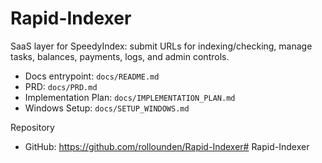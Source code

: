 # Rapid-Indexer

SaaS layer for SpeedyIndex: submit URLs for indexing/checking, manage tasks, balances, payments, logs, and admin controls.

- Docs entrypoint: `docs/README.md`
- PRD: `docs/PRD.md`
- Implementation Plan: `docs/IMPLEMENTATION_PLAN.md`
- Windows Setup: `docs/SETUP_WINDOWS.md`

Repository
- GitHub: https://github.com/rollounden/Rapid-Indexer#   R a p i d - I n d e x e r 
 
 
